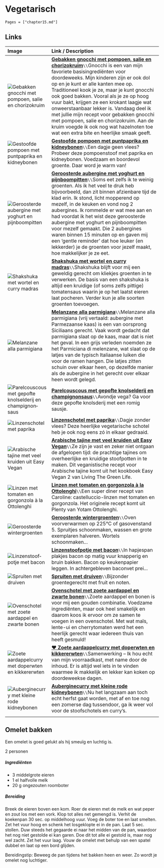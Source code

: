 # Vegetarisch

```@contents
Pages = ["chapter15.md"]
```

## Links

| Image                                                                                                                                                                                                                                                   | Link / Description                                                                                                                                                                                                                                                                                                                                                                                                                                                                                                                                                                                                                                                      |
| :------------------------------------------------------------------------------------------------------------------------------------------------------------------------------------------------------------------------------------------------------ | :---------------------------------------------------------------------------------------------------------------------------------------------------------------------------------------------------------------------------------------------------------------------------------------------------------------------------------------------------------------------------------------------------------------------------------------------------------------------------------------------------------------------------------------------------------------------------------------------------------------------------------------------------------------------- |
| ![Gebakken gnocchi met pompoen, salie en chorizokruim](https://www.francescakookt.nl/wp-content/uploads/2021/09/gebakken-gnocchi-met-pompoen-salie-en-chorizokruim-1.jpg)                                                                               | **[Gebakken gnocchi met pompoen, salie en chorizokruim](https://www.francescakookt.nl/gebakken-gnocchi-met-pompoen-salie-en-chorizokruim/)**`\\`Gnocchi is een van mijn favoriete basisingrediënten voor doordeweeks. Mijn kinderen zijn er ook dol op en je kunt er alle kanten mee op. Traditioneel kook je ze, maar je kunt gnocchi ook goed bakken. Vooral als je ze op hoog vuur bakt, krijgen ze een krokant laagje wat onweerstaanbaar lekker is. Vandaag deel ik met jullie mijn recept voor gebakken gnocchi met pompoen, salie en chorizokruim. Aan de kruim voegde ik ook nog wat hazelnoten toe wat een extra bite en heerlijke smaak geeft.                |
| ![Gestoofde pompoen met puntpaprika en kidneybonen](https://static.ah.nl/static/recepten/img_RAM_PRD156245_1024x748_JPG.jpg)                                                                                                                            | **[Gestoofde pompoen met puntpaprika en kidneybonen](https://www.ah.nl/allerhande/recept/R-R1195678/gestoofde-pompoen-met-puntpaprika-en-kidneybonen-advertorial)**`\\`Een dagje geen vlees? Probeer deze pompoenstoof met paprika en kidneybonen. Voedzaam en boordevol groente. Daar word je warm van!                                                                                                                                                                                                                                                                                                                                                                |
| ![Geroosterde aubergine met yoghurt en pijnboompitten](https://www.francescakookt.nl/wp-content/uploads/2021/06/geroosterde-aubergine-met-yoghurt-en-pijnboompitten-1.jpg)                                                                              | **[Geroosterde aubergine met yoghurt en pijnboompitten](https://www.francescakookt.nl/geroosterde-aubergine-met-yoghurt-en-pijnboompitten/)**`\\`Soms eet zelfs ik te weinig groenten. Als ik het veel te druk heb bijvoorbeeld, dan zit binnen afzienbare tijd de klad erin. Ik stond, licht mopperend op mezelf, in de keuken en vond nog 2 aubergines. Ik rommelde er wat mee aan en had voordat ik het wist deze geroosterde aubergine met yoghurt en pijnboompitten voor mezelf gemaakt. Die 2 aubergines waren binnen 15 minuten op en gaven mij een ‘gentle reminder’ dat hoe leuker (en lekkerder) je de groenten voor jezelf maakt, hoe makkelijker je ze eet. |
| ![Shakshuka met wortel en curry madras](https://www.francescakookt.nl/wp-content/uploads/2020/04/shakshuka-met-wortel-en-curry-madras-1-1.jpg)                                                                                                          | **[Shakshuka met wortel en curry madras](https://www.francescakookt.nl/shakshuka-met-wortel-en-curry-madras/)**`\\`Shakshuka blijft voor mij een geweldig gerecht om kliekjes groenten in te verwerken. De basis van een shakshuka is altijd een kruidige (of soms zelfs pittige) tomatensaus waarin je op het laatst eieren laat pocheren. Verder kun je alle soorten groenten toevoegen.                                                                                                                                                                                                                                                                              |
| ![Melanzane alla parmigiana](https://www.francescakookt.nl/wp-content/uploads/2012/06/melanzane-alla-parmigiana-1.jpg)                                                                                                                                  | **[Melanzane alla parmigiana](https://www.francescakookt.nl/melanzane-alla-parmigiana/)**`\\`Melanzane alla parmigiana (vrij vertaald: aubergine met Parmezaanse kaas) is een van oorsprong Siciliaans gerecht. Vaak wordt gedacht dat parmigiana slaat op de kaas, maar dat is niet het geval. In een grijs verleden noemden ze het Parmiciana di melenzane, wat slaat op de latjes van de typisch Italiaanse luiken die voor de ramen hangen. Die latjes zitten schuin over elkaar heen, op dezelfde manier als de aubergine in het gerecht over elkaar heen wordt gelegd.                                                                                            |
| ![Pa­rel­cous­cous met ge­pof­te knol­sel­de­rij en cham­pig­non­saus](https://static.ah.nl/static/recepten/img_RAM_PRD123715_445x297_JPG.jpg)                                                                                                          | **[Pa­rel­cous­cous met ge­pof­te knol­sel­de­rij en cham­pig­non­saus](https://www.ah.nl/allerhande/recept/R-R1193013/parelcouscous-met-gepofte-knolselderij-en-champignonsaus)**`\\`Avondje vega? Ga voor deze gepofte knolsderij met een romig sausje.                                                                                                                                                                                                                                                                                                                                                                                                               |
| ![Lin­zen­scho­tel met pa­pri­ka](https://static.ah.nl/static/recepten/img_012667_445x297_JPG.jpg)                                                                                                                                                      | **[Lin­zen­scho­tel met pa­pri­ka](https://www.ah.nl/allerhande/recept/R-R286306/linzenschotel-met-paprika)**`\\`Dagje zonder vlees? Deze heerlijke vegetarische schotel heb je ook nog eens zó in elkaar gedraaid.                                                                                                                                                                                                                                                                                                                                                                                                                                                     |
| ![Arabische tajine met veel kruiden uit Easy Vegan](<https://img.culy.nl/images/Bio1KRjwK6oGACQ1G5ktt-60kJY=/768x271/smart/filters:format(jpeg):quality(80)/https%3A%2F%2Fwww.culy.nl%2Fwp-content%2Fuploads%2F2018%2F12%2Frecept-tajine-arabisch.jpg>) | **[Arabische tajine met veel kruiden uit Easy Vegan](https://www.culy.nl/recepten/arabische-tajine-vegan/)**`\\`Ze zijn je vast en zeker niet ontgaan de afgelopen tijd: de prachtige tajines om overheerlijke en kruidige stoofpotten in te maken. Dit veganistische recept voor Arabische tajine komt uit het kookboek Easy Vegan 2 van Living The Green Life.                                                                                                                                                                                                                                                                                                        |
| ![Linzen met tomaten en gorgonzola à la Ottolenghi](<https://img.culy.nl/images/8MMKZNxpUBrPRl4ku5AW3zUkbXU=/768x271/smart/filters:format(jpeg):quality(80)/https%3A%2F%2Fwww.culy.nl%2Fwp-content%2Fuploads%2F2012%2F03%2FLinzen_1203_18_16.jpg>)      | **[Linzen met tomaten en gorgonzola à la Ottolenghi](https://www.culy.nl/recepten/castelluccio-linzen-met-tomaten-en-gorgonzola/)**`\\`Een super diner recept van Caroline: castelluccio-linzen met tomaten en gorgonzola. Het originele recept komt uit Plenty van Yotam Ottolenghi.                                                                                                                                                                                                                                                                                                                                                                                   |
| ![Ge­roos­ter­de win­ter­groen­ten](https://static.ah.nl/static/recepten/img_001578_445x297_JPG.jpg)                                                                                                                                                    | **[Ge­roos­ter­de win­ter­groen­ten](https://www.ah.nl/allerhande/recept/R-R72818/geroosterde-wintergroenten)**`\\`Oven voorverwarmen op 225°C of gasovenstand 5. Spruitjes schoonmaken, wassen en grote exemplaren halveren. Wortels schoonmaken...                                                                                                                                                                                                                                                                                                                                                                                                                    |
| ![Lin­zen­stoof­pot­je met ba­con](https://static.ah.nl/static/recepten/img_004025_445x297_JPG.jpg)                                                                                                                                                     | **[Lin­zen­stoof­pot­je met ba­con](https://www.ah.nl/allerhande/recept/R-R373098/linzenstoofpotje-met-bacon)**`\\`In hapjespan plakjes bacon op matig vuur knapperig en bruin bakken. Bacon op keukenpapier leggen. In achtergebleven baconvet prei...                                                                                                                                                                                                                                                                                                                                                                                                                 |
| ![Sprui­ten met drui­ven](https://static.ah.nl/static/recepten/img_064188_445x297_JPG.jpg)                                                                                                                                                              | **[Sprui­ten met drui­ven](https://www.ah.nl/allerhande/recept/R-R1185126/spruiten-met-druiven)**`\\`Bijzonder groentegerecht met fruit en noten.                                                                                                                                                                                                                                                                                                                                                                                                                                                                                                                       |
| ![Ovenschotel met zoete aardappel en zwarte bonen](https://www.francescakookt.nl/wp-content/uploads/2018/08/ovenschotel-met-zoete-aardappel-en-zwarte-bonen-1.jpg)                                                                                      | **[Ovenschotel met zoete aardappel en zwarte bonen](https://www.francescakookt.nl/ovenschotel-met-zoete-aardappel-en-zwarte-bonen/)**`\\`Zoete aardappel en bonen is voor mij een gouden combinatie. Voedzame ingrediënten, maar ook heel smakelijk en daarom koos ik ervoor om ze samen te voegen in een ovenschotel. Met wat maïs, lente-ui en cherrytomaten werd het een heerlijk gerecht waar iedereen thuis van heeft gesmuld!                                                                                                                                                                                                                                     |
| ![Zoete aardappelcurry met doperwten en kikkererwten](https://www.francescakookt.nl/wp-content/uploads/2018/11/zoete-aardappelcurry-met-doperwten-en-kikkererwten-1.jpg)                                                                                | **[♥ Zoete aardappelcurry met doperwten en kikkererwten](https://www.francescakookt.nl/zoete-aardappelcurry-met-doperwten-en-kikkererwten/)**`\\`Samenwerking – Ik hou echt van mijn voorraadkast, met name door de inhoud. Er is altijd wel iets in te vinden waarmee ik makkelijk en lekker kan koken op doordeweekse dagen.                                                                                                                                                                                                                                                                                                                                          |
| ![Auberginecurry met kleine rode kidneybonen](https://www.francescakookt.nl/wp-content/uploads/2018/10/auberginecurry-met-kidneybonen-1.jpg)                                                                                                            | **[Auberginecurry met kleine rode kidneybonen](https://www.francescakookt.nl/auberginecurry-met-kleine-rode-kidneybonen/)**`\\`Nu het langzaam aan toch echt herfst gaat worden, met af en toe nog een zomerse dag tussendoor, ga ik weer vol voor de stoofschotels en curry’s.                                                                                                                                                                                                                                                                                                                                                                                         |
|                                                                                                                                                                                                                                                         |

## Ome­let bak­ken

Een omelet is goed gelukt als hij smeuïg en luchtig is.

2 personen

##### Ingrediënten

- 3 middelgrote eieren
- 1 el halfvolle melk
- 20 g ongezouten roomboter

##### Bereiding

Breek de eieren boven een kom. Roer de eieren met de melk en wat peper en zout los met een vork. Klop tot alles net gemengd is. Verhit de koekenpan 30 sec. op middelhoog vuur. Voeg de boter toe en laat smelten. Zet het vuur hoog en schenk het losgeklopte ei in de pan. Laat 5 sec. stollen. Duw steeds het gegaarde ei naar het midden van de pan, waardoor het nog niet gestolde ei kan garen. Doe dit tot alle ei gestold is, maar nog wel zacht. Zet het vuur laag. Vouw de omelet met behulp van een spatel dubbel en laat op een bord glijden.

Bereidingstip: Beweeg de pan tijdens het bakken heen en weer. Zo wordt je omelet nog luchtiger.
